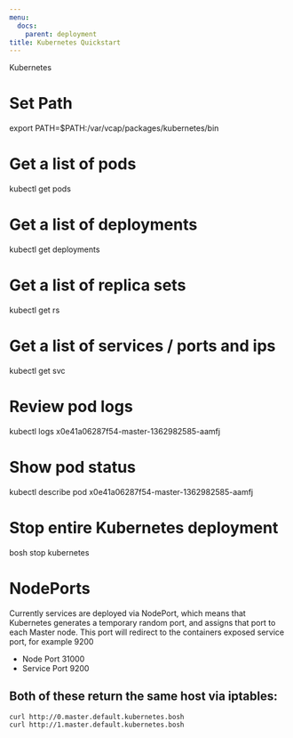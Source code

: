 ```yaml
---
menu:
  docs:
    parent: deployment
title: Kubernetes Quickstart
---
```

Kubernetes

# Set Path
export PATH=$PATH:/var/vcap/packages/kubernetes/bin

# Get a list of pods
kubectl get pods

# Get a list of deployments
kubectl get deployments

# Get a list of replica sets
kubectl get rs

# Get a list of services / ports and ips
kubectl get svc

# Review pod logs
kubectl logs x0e41a06287f54-master-1362982585-aamfj

# Show pod status
kubectl describe pod x0e41a06287f54-master-1362982585-aamfj

# Stop entire Kubernetes deployment
bosh stop kubernetes

# NodePorts
Currently services are deployed via NodePort, which means that Kubernetes generates a temporary random port, and assigns that port to each Master node.  This port will redirect to the containers exposed service port, for example 9200

  - Node Port 31000
  - Service Port 9200
  
  ## Both of these return the same host via iptables:
  ```
  curl http://0.master.default.kubernetes.bosh
  curl http://1.master.default.kubernetes.bosh
  ```


